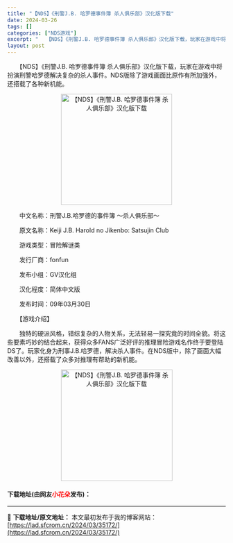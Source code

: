 ```yaml
---
title: "【NDS】《刑警J.B. 哈罗德事件簿 杀人俱乐部》汉化版下载"
date: 2024-03-26
tags: []
categories: ["NDS游戏"]
excerpt: "　　【NDS】《刑警J.B. 哈罗德事件簿 杀人俱乐部》汉化版下载，玩家在游戏中将扮演刑警哈罗德解决复杂的杀人事件。NDS版除了游戏画面比原作有所加强外，还搭载了各种新机能。 　　中文名称：刑警J.B.哈罗德的事件簿 ～杀人俱乐部～ 　　原文名称：Keiji J.B. Harold no Jiken&hellip;"
layout: post
---
```


 <p>　　【NDS】《刑警J.B. 哈罗德事件簿 杀人俱乐部》汉化版下载，玩家在游戏中将扮演刑警哈罗德解决复杂的杀人事件。NDS版除了游戏画面比原作有所加强外，还搭载了各种新机能。</p> <p align="center"><img align="" border="0" src="https://lad.sfcrom.cn/wp-content/uploads/2024/03/20240326_66022df0b9fe9.jpg" width="256" alt="【NDS】《刑警J.B. 哈罗德事件簿 杀人俱乐部》汉化版下载" /></p> <p>　　中文名称：刑警J.B.哈罗德的事件簿 ～杀人俱乐部～</p> <p>　　原文名称：Keiji J.B. Harold no Jikenbo: Satsujin Club</p> <p>　　游戏类型：冒险解谜类</p> <p>　　发行厂商：fonfun</p> <p>　　发布小组：GV汉化组</p> <p>　　汉化程度：简体中文版</p> <p>　　发布时间：09年03月30日</p> <p>　　【游戏介绍】</p> <p>　　独特的硬派风格，错综复杂的人物关系，无法轻易一探究竟的时间全貌。将这些要素巧妙的结合起来，获得众多FANS广泛好评的推理冒险游戏名作终于要登陆DS了。玩家化身为刑事J.B.哈罗德，解决杀人事件。在NDS版中，除了画面大幅改善以外，还搭载了众多对推理有帮助的新机能。</p> <p align="center"><img align="" border="0" src="https://lad.sfcrom.cn/wp-content/uploads/2024/03/20240326_66022df11e3b7.jpg" width="257" alt="【NDS】《刑警J.B. 哈罗德事件簿 杀人俱乐部》汉化版下载" /></p> <p><h4>下载地址(由网友<font color="red">小花朵</font>发布)：</h4></p> 

---
📖 **下载地址/原文地址：** 本文最初发布于我的博客网站：[https://lad.sfcrom.cn/2024/03/35172/](https://lad.sfcrom.cn/2024/03/35172/)
